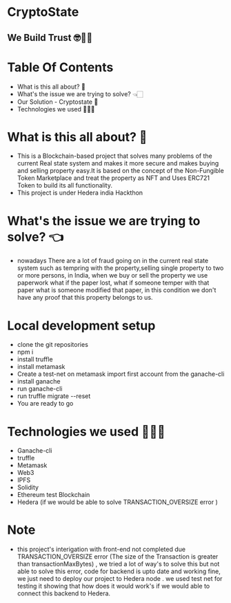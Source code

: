 
# CryptoState 
## We Build  Trust 🤓💪🏻
# Table Of Contents
* What is this all about? 👀
* What's the issue we are trying to solve? 👈🏻
* Our Solution - Cryptostate 🚀
* Technologies we used 👩🏻‍💻
<!-- * Glimpse of Project Healer ✨ -->

# What is this all about? 👀
* This is a Blockchain-based project that solves many problems of the current Real state system and makes it more secure and makes buying and selling property easy.It is based on the concept of the Non-Fungible Token Marketplace and treat the property as NFT and Uses ERC721 Token to build its all functionality. 
* This project is under Hedera india Hackthon


# What's the issue we are trying to solve? 👈
* nowadays There are a lot of fraud going on in the current real state system such as tempring with the property,selling single property to two or more persons, in India, when we buy or sell the property we use paperwork what if the paper lost, what if someone temper with  that paper what is someone modified that paper, in this condition we don't have any proof that this property belongs to us.


# Local development setup
* clone the git repositories
* npm i
* install truffle 
* install metamask
* Create a test-net on metamask import first account from the ganache-cli 
* install ganache 
* run ganache-cli 
* run truffle migrate --reset 
* You are ready to go 



# Technologies we used 👩🏻‍💻
* Ganache-cli
* truffle
* Metamask
* Web3
* IPFS
* Solidity
* Ethereum test   Blockchain
* Hedera (if we would be able to solve TRANSACTION_OVERSIZE error )

# Note 
* this project's interigation with front-end  not completed due TRANSACTION_OVERSIZE error (The size of the Transaction is greater than transactionMaxBytes) , we tried a lot of way's to solve this but not able to solve this error,  code for backend is upto date and working fine, we just need to deploy our project to Hedera  node . we used test net for testing it showing that how does it would work's if we would able to connect this backend to Hedera.


<!-- # Glimpse of Project Healer ✨ -->

